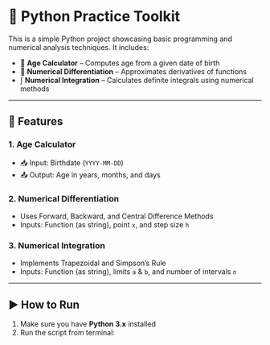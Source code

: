 # 🐍 Python Practice Toolkit

This is a simple Python project showcasing basic programming and numerical analysis techniques. It includes:

- 📆 **Age Calculator** – Computes age from a given date of birth  
- 🧮 **Numerical Differentiation** – Approximates derivatives of functions  
- ∫ **Numerical Integration** – Calculates definite integrals using numerical methods

---

## 🚀 Features

### 1. Age Calculator
- 📥 Input: Birthdate (`YYYY-MM-DD`)  
- 📤 Output: Age in years, months, and days  

### 2. Numerical Differentiation
- Uses Forward, Backward, and Central Difference Methods  
- Inputs: Function (as string), point `x`, and step size `h`

### 3. Numerical Integration
- Implements Trapezoidal and Simpson’s Rule  
- Inputs: Function (as string), limits `a` & `b`, and number of intervals `n`  

---

## ▶️ How to Run

1. Make sure you have **Python 3.x** installed  
2. Run the script from terminal:

